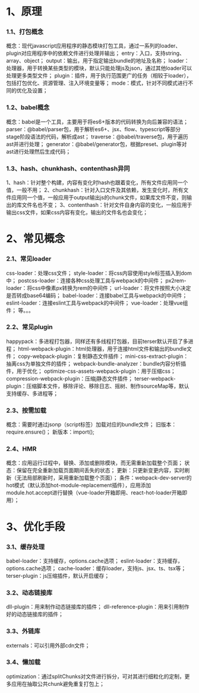 # 1、原理

### 1.1、打包概念

概念：现代javascript应用程序的静态模块打包工具，通过一系列的loader、plugin对应用程序中的依赖文件进行处理并输出；
entry：入口，支持string、array、object；
output：输出，用于指定输出bundle的地址及名称；
loader：处理器，用于转换某些类型的模块，默认只能处理js及json，通过其他loader可以处理更多类型文件；
plugin：插件，用于执行范围更广的任务（相较于loader），包括打包优化、资源管理、注入环境变量等；
mode：模式，针对不同模式进行不同的优化及设置；

### 1.2、babel概念

概念：babel是一个工具，主要用于将es6+版本的代码转换为向后兼容的语法；
parser：@babel/parser包，用于解析es6+、jsx、flow、typescript等部分stage阶段语法的代码，解析成ast；
traverse：@babel/traverse包，用于遍历ast并进行处理；
generator：@babel/generator包，根据preset、plugin等对ast进行处理然后生成代码；

### 1.3、hash、chunkhash、contenthash异同

1、hash：针对整个构建，内容有变化时hash也跟着变化，所有文件应用同一个值，一般不用；
2、chunkhash：针对入口文件及其依赖，发生变化时，所有文件应用同一个值，一般应用于output输出js的chunk文件，如果库文件不变，则输出的库文件名也不变；
3、contenthash：针对文件自身内容的变化，一般应用于输出css文件，如果css内容有变化，输出的文件名也会变化；

# 2、常见概念

### 2.1、常见loader

css-loader：处理css文件；
style-loader：将css内容使用style标签插入到dom中；
postcss-loader：连接各种css处理工具与webpack的中间件；
px2rem-loader：将css中像素px转换为rem的中间件；
url-loader：将文件按照大小决定是否转成base64编码；
babel-loader：连接babel工具与webpack的中间件；
eslint-loader：连接eslint工具与webpack的中间件；
vue-loader：处理vue组件；
等。。。

### 2.2、常见plugin

happypack：多进程打包器，同样还有多线程打包器，目前terser默认开启了多进程；
html-webpack-plugin：html处理器，用于连接html文件和输出的bundle文件；
copy-webpack-plugin：复制静态文件插件；
mini-css-extract-plugin：抽离css为单独文件的插件；
webpack-bundle-analyzer：bundle内容分析插件，用于优化；
optimize-css-assets-webpack-plugin：用于压缩css；
compression-webpack-plugin：压缩j静态文件插件；
terser-webpack-plugin：压缩脚本文件，移除评论、移除日志、摇树、制作sourceMap等，默认支持缓存、多进程等；

### 2.3、按需加载

概念：需要时通过jsonp（script标签）加载对应的bundle文件；
旧版本：require.ensure()；
新版本：import();

### 2.4、HMR

概念：应用运行过程中，替换、添加或删除模块，而无需重新加载整个页面；
状态：保留在完全重新加载页面期间丢失的状态；
更新：只更新变更内容，实时刷新（无法局部刷新时，采用重新加载整个页面）；
条件：webpack-dev-server的hot模式（默认添加hot-module-replacement插件），应用添加module.hot.accept进行替换（vue-loader开箱即用、react-hot-loader开箱即用）；

# 3、优化手段

### 3.1、缓存处理

babel-loader：支持缓存，options.cache选项；
eslint-loader：支持缓存，options.cache选项；
cache-loader：缓存loader，支持js、jsx、ts、tsx等；
terser-plugin：js压缩插件，默认开启缓存；

### 3.2、动态链接库

dll-plugin：用来制作动态链接库的插件；
dll-reference-plugin：用来引用制作好的动态链接库的插件；

### 3.3、外链库

externals：可以引用外部cdn文件；

### 3.4、懒加载

optimization：通过splitChunks对文件进行拆分，可对其进行细粒化的定制，更多应用在抽取公共chunk避免重复打包上；